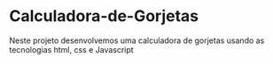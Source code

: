 # Calculadora-de-Gorjetas
Neste projeto desenvolvemos uma calculadora de gorjetas usando as tecnologias html, css e Javascript
